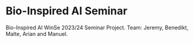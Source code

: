 # Bio-Inspired AI Seminar
Bio-Inspired AI WinSe 2023/24 Seminar Project. Team: Jeremy, Benedikt, Malte, Arian and Manuel.
